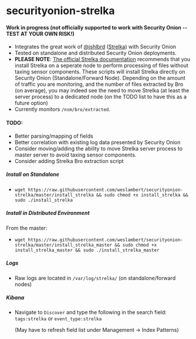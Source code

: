# securityonion-strelka
#### Work in progress (not officially supported to work with Security Onion -- TEST AT YOUR OWN RISK!) 
  - Integrates the great work of [@jshlbrd](https://github.com/jshlbrd) ([Strelka](https://github.com/target/strelka)) with Security Onion 
  - Tested on standalone and distributed Security Onion deployments.
  - **PLEASE NOTE**: [The official Strelka documentation](https://github.com/target/strelka#should-i-run-my-strelka-cluster-on-my-brosuricata-network-sensor) recommends that you install Strelka on a seperate node to perform processing of files without taxing sensor components.  These scripts will install Strelka directly on Security Onion (Standalone/Forward Node). Depending on the amount of traffic you are monitoring, and the number of files extracted by Bro (on average), you may indeed see the need to move Strelka (at least the server process) to a dedicated node (on the TODO list to have this as a future option)
  - Currently monitors `/nsm/bro/extracted`.
  
#### TODO:
  - Better parsing/mapping of fields
  - Better correlation with existing log data presented by Security Onion
  - Consider moving/adding the ability to move Strelka server process to master server to avoid taxing sensor components.
  - Consider adding Strelka Bro extraction script
  
##### Install on Standalone

- `wget https://raw.githubusercontent.com/weslambert/securityonion-strelka/master/install_strelka && sudo chmod +x install_strelka && sudo ./install_strelka`    

##### Install in Distributed Environment

From the master:

- `wget https://raw.githubusercontent.com/weslambert/securityonion-strelka/master/install_strelka_master && sudo chmod +x install_strelka_master && sudo ./install_strelka_master`    

##### Logs

- Raw logs are located in `/var/log/strelka/` (on standalone/forward nodes)

##### Kibana
- Navigate to `Discover` and type the following in the search field:
`tags:strelka` or `event_type:strelka`

    (May have to refresh field list under Management -> Index Patterns)
